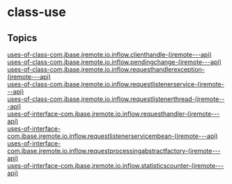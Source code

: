# class-use

## Topics

[uses-of-class-com.jbase.jremote.io.inflow.clienthandle-(jremote---api)](./uses-of-class-com.jbase.jremote.io.inflow.clienthandle-(jremote---api))  
[uses-of-class-com.jbase.jremote.io.inflow.pendingchange-(jremote---api)](./uses-of-class-com.jbase.jremote.io.inflow.pendingchange-(jremote---api))  
[uses-of-class-com.jbase.jremote.io.inflow.requesthandlerexception-(jremote---api)](./uses-of-class-com.jbase.jremote.io.inflow.requesthandlerexception-(jremote---api))  
[uses-of-class-com.jbase.jremote.io.inflow.requestlistenerservice-(jremote---api)](./uses-of-class-com.jbase.jremote.io.inflow.requestlistenerservice-(jremote---api))  
[uses-of-class-com.jbase.jremote.io.inflow.requestlistenerthread-(jremote---api)](./uses-of-class-com.jbase.jremote.io.inflow.requestlistenerthread-(jremote---api))  
[uses-of-interface-com.jbase.jremote.io.inflow.requesthandler-(jremote---api)](./uses-of-interface-com.jbase.jremote.io.inflow.requesthandler-(jremote---api))  
[uses-of-interface-com.jbase.jremote.io.inflow.requestlistenerservicembean-(jremote---api)](./uses-of-interface-com.jbase.jremote.io.inflow.requestlistenerservicembean-(jremote---api))  
[uses-of-interface-com.jbase.jremote.io.inflow.requestprocessingabstractfactory-(jremote---api)](./uses-of-interface-com.jbase.jremote.io.inflow.requestprocessingabstractfactory-(jremote---api))  
[uses-of-interface-com.jbase.jremote.io.inflow.statisticscounter-(jremote---api)](./uses-of-interface-com.jbase.jremote.io.inflow.statisticscounter-(jremote---api))  

